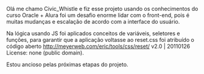  Olá me chamo Civic_Whistle e fiz esse projeto usando os conhecimentos do curso Oracle + Alura
foi um desafio enorme lidar com o front-end, pois é muitas mudanças e escalação de acordo com a interface
do usuário.

 Na lógica usando JS foi aplicados conceitos de variáveis, seletores e funções, para garantir que a aplicação
 voltasse ao reset.css foi atribuído o código aberto  http://meyerweb.com/eric/tools/css/reset/ 
   v2.0 | 20110126
   License: none (public domain).

 Estou ancioso pelas próximas etapas do projeto.